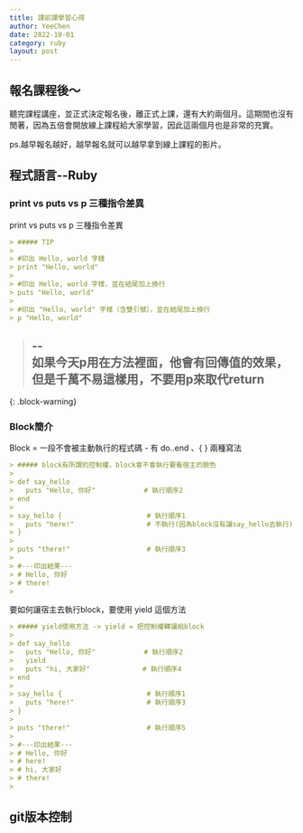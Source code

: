 ```yaml
---
title: 課前課學習心得
author: YeeChen
date: 2022-10-01
category: ruby
layout: post
---
```




報名課程後～
-------------

聽完課程講座，並正式決定報名後，離正式上課，還有大約兩個月。這期間也沒有閒著，因為五倍會開放線上課程給大家學習，因此這兩個月也是非常的充實。

ps.越早報名越好，越早報名就可以越早拿到線上課程的影片。



程式語言--Ruby
-------------


### print vs puts vs p 三種指令差異

print vs puts vs p 三種指令差異

```markdown
> ##### TIP
>
> #印出 Hello, world 字樣 
> print "Hello, world"
>
> #印出 Hello, world 字樣，並在結尾加上換行
> puts "Hello, world"
>
> #印出 "Hello, world" 字樣（含雙引號），並在結尾加上換行
> p "Hello, world"

```

> --  
> 如果今天p用在方法裡面，他會有回傳值的效果，但是千萬不易這樣用，不要用p來取代return  
> --  
{: .block-warning}

### Block簡介

Block = 一段不會被主動執行的程式碼 - 有 do..end 、{ } 兩種寫法



```markdown
> ##### block有所謂的控制權，block會不會執行要看宿主的臉色
>
> def say_hello
>   puts "Hello, 你好"            # 執行順序2
> end
> 
> say_hello {                     # 執行順序1
>   puts "here!"                  # 不執行(因為block沒有讓say_hello去執行)
> }
> 
> puts "there!"                   # 執行順序3
>
> #---印出結果---
> # Hello, 你好
> # there!
>

```

要如何讓宿主去執行block，要使用 yield 這個方法

```markdown
> ##### yield使用方法 -> yield = 把控制權轉讓給block
>
> def say_hello
>   puts "Hello, 你好"            # 執行順序2
>   yield
>   puts "hi, 大家好"             # 執行順序4
> end
> 
> say_hello {                     # 執行順序1
>   puts "here!"                  # 執行順序3
> }
> 
> puts "there!"                   # 執行順序5
>
> #---印出結果---
> # Hello, 你好
> # here!
> # hi, 大家好
> # there!
>
```


git版本控制
-------------

